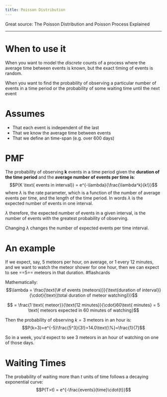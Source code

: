 ```yaml
---
title: Poisson Distribution
---
```


Great source: The Poisson Distribution and Poisson Process Explained

---

# When to use it
When you want to model the _discrete_ counts of a process where the average time between events is known, but the exact timing of events is random. 

When you want to find the probability of observing a particular number of events in a time period or the probability of some waiting time until the next event

# Assumes
- That each event is independent of the last
- That we know the average time between events
- That we define an time-span (e.g. over 600 days)

# PMF
The probability of observing **k** events in a time period given the **duration of the time period** and the **average number of events per time is**: $$P(K \text{ events in interval}) = e^{-\lambda}{\frac{\lambda^k}{k!}}$$ where $\lambda$ is the rate parameter, which is a function of the number of average events per time, and the length of the time period. In words $\lambda$ is the expected number of events in one interval. 

$\lambda$ therefore, the expected number of events in a given interval, is the number of events with the greatest probability of observing.

Changing $\lambda$ changes the number of expected events per time interval. 

# An example

If we expect, say, 5 meteors per hour, on average, or 1 every 12 minutes, and we want to watch the meteor shower for one hour, then we can expect to see ==5== meteors in that duration. #flashcards
<!--SR:!2021-08-27,31,250--> 

Mathematically: $$\lambda = \frac{\text{\# of events (meteors)}}{\text{duration of interval}}{\cdot}{\text{(total duration of meteor watching)}}$$ 

$$ = \frac{1 \text{ meteor}}{\text{12 minutes}}{\cdot}60\text{ minutes} = 5 \text{ meteors expected in 60 minutes of watching}$$

Then the probability of observing $k=3$ meteors in an hour is: $$P(k=3)=e^{-5}\frac{5^3}{3!}=14.0\text{\%}=\frac{1}{7}$$

So in a week, you'd expect to see 3 meteors in an hour of watching on one of those days.

# Waiting Times

The probability of waiting more than $t$ units of time follows a decaying exponential curve: $$P(T>t) = e^{-\frac{events}{time}\cdot{t}}$$